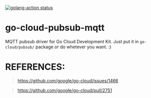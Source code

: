 <p>
  <a href="https://github.com/filinvadim/go-cloud-pubsub-mqtt/actions"><img alt="golang-action status" src="https://github.com/filinvadim/go-cloud-pubsub-mqtt/workflows/Go/badge.svg"></a>
</p>

# go-cloud-pubsub-mqtt

MQTT pubsub driver for Go Cloud Development Kit. Just put it in `go-cloud/pubsub/` package or do whetever you want. :)


# REFERENCES:

> https://github.com/google/go-cloud/issues/1466

> https://github.com/google/go-cloud/pull/2751
